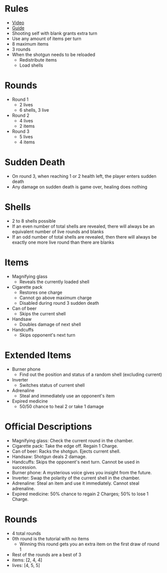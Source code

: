 # Rules

- [Video](https://www.youtube.com/watch?v=57lWqobFGUw)
- [Guide](https://steamcommunity.com/sharedfiles/filedetails/?id=3218902482)
- Shooting self with blank grants extra turn
- Use any amount of items per turn
- 8 maximum items
- 3 rounds
- When the shotgun needs to be reloaded
  - Redistribute items
  - Load shells

# Rounds

- Round 1
  - 2 lives
  - 6 shells, 3 live
- Round 2
  - 4 lives
  - 2 items
- Round 3
  - 5 lives
  - 4 items

# Sudden Death

- On round 3, when reaching 1 or 2 health left, the player enters sudden death
- Any damage on sudden death is game over, healing does nothing

# Shells

- 2 to 8 shells possible
- If an even number of total shells are revealed, there will always be an equivalent number of live rounds and blanks
- If an odd number of total shells are revealed, then there will always be exactly one more live round than there are blanks

# Items

- Magnifying glass
  - Reveals the currently loaded shell
- Cigarette pack
  - Restores one charge
  - Cannot go above maximum charge
  - Disabled during round 3 sudden death
- Can of beer
  - Skips the current shell
- Handsaw
  - Doubles damage of next shell
- Handcuffs
  - Skips opponent's next turn

# Extended Items

- Burner phone
  - Find out the position and status of a random shell (excluding current)
- Inverter
  - Switches status of current shell
- Adrenaline
  - Steal and immediately use an opponent's item
- Expired medicine
  - 50/50 chance to heal 2 or take 1 damage

# Official Descriptions

- Magnifying glass: Check the current round in the chamber.
- Cigarette pack: Take the edge off. Regain 1 Charge.
- Can of beer: Racks the shotgun. Ejects current shell.
- Handsaw: Shotgun deals 2 damage.
- Handcuffs: Skips the opponent's next turn. Cannot be used in succession.
- Burner phone: A mysterious voice gives you insight from the future.
- Inverter: Swap the polarity of the current shell in the chamber.
- Adrenaline: Steal an item and use it immediately. Cannot steal adrenaline.
- Expired medicine: 50% chance to regain 2 Charges; 50% to lose 1 Charge.

# Rounds

- 4 total rounds
- 0th round is the tutorial with no items
  - Winning this round gets you an extra item on the first draw of round 1
- Rest of the rounds are a best of 3
- items: [2, 4, 4]
- lives: [4, 5, 5]
